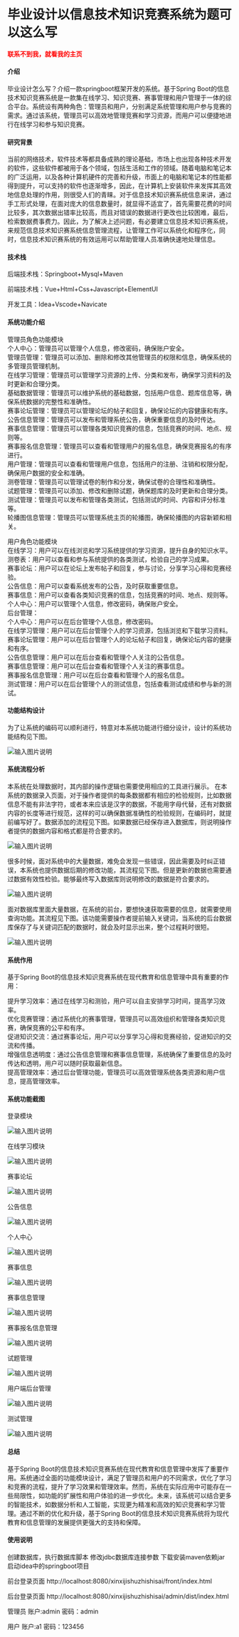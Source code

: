 # 毕业设计以信息技术知识竞赛系统为题可以这么写

<h4 style='color:red'>联系不到我，就看我的主页 </h4> 
 
#### 介绍

毕业设计怎么写？介绍一款springboot框架开发的系统。基于Spring Boot的信息技术知识竞赛系统是一款集在线学习、知识竞赛、赛事管理和用户管理于一体的综合平台。系统设有两种角色：管理员和用户，分别满足系统管理和用户参与竞赛的需求。通过该系统，管理员可以高效地管理竞赛和学习资源，而用户可以便捷地进行在线学习和参与知识竞赛。

#### 研究背景

当前的网络技术，软件技术等都具备成熟的理论基础，市场上也出现各种技术开发的软件，这些软件都被用于各个领域，包括生活和工作的领域。随着电脑和笔记本的广泛运用，以及各种计算机硬件的完善和升级，市面上的电脑和笔记本的性能都得到提升，可以支持的软件也逐渐增多，因此，在计算机上安装软件来发挥其高效地信息处理的作用，则很受人们的青睐。对于信息技术知识赛系统信息来讲，通过手工形式处理，在面对庞大的信息数量时，就显得不适宜了，首先需要花费的时间比较多，其次数据出错率比较高，而且对错误的数据进行更改也比较困难，最后，检索数据费事费力。因此，为了解决上述问题，有必要建立信息技术知识赛系统，来规范信息技术知识赛系统信息管理流程，让管理工作可以系统化和程序化，同时，信息技术知识赛系统的有效运用可以帮助管理人员准确快速地处理信息。

#### 技术栈

后端技术栈：Springboot+Mysql+Maven

前端技术栈：Vue+Html+Css+Javascript+ElementUI

开发工具：Idea+Vscode+Navicate

#### 系统功能介绍

管理员角色功能模块  
个人中心：管理员可以管理个人信息，修改密码，确保账户安全。  
管理员管理：管理员可以添加、删除和修改其他管理员的权限和信息，确保系统的多管理员管理机制。  
在线学习管理：管理员可以管理学习资源的上传、分类和发布，确保学习资料的及时更新和合理分类。  
基础数据管理：管理员可以维护系统的基础数据，包括用户信息、题库信息等，确保系统数据的完整性和准确性。  
赛事论坛管理：管理员可以管理论坛的帖子和回复，确保论坛的内容健康和有序。  
公告信息管理：管理员可以发布和管理系统公告，确保重要信息的及时传达。  
赛事信息管理：管理员可以管理各类知识竞赛的信息，包括竞赛的时间、地点、规则等。  
赛事报名信息管理：管理员可以查看和管理用户的报名信息，确保竞赛报名的有序进行。  
用户管理：管理员可以查看和管理用户信息，包括用户的注册、注销和权限分配，确保用户数据的安全和准确。  
测卷管理：管理员可以管理试卷的制作和分发，确保试卷的合理性和准确性。  
试题管理：管理员可以添加、修改和删除试题，确保题库的及时更新和合理分类。  
测试管理：管理员可以发布和管理各类测试，包括测试的时间、内容和评分标准等。  
轮播图信息管理：管理员可以管理系统主页的轮播图，确保轮播图的内容新颖和相关。  

用户角色功能模块  
在线学习：用户可以在线浏览和学习系统提供的学习资源，提升自身的知识水平。  
测卷表：用户可以查看和参与系统提供的各类测试，检验自己的学习成果。  
赛事论坛：用户可以在论坛上发布帖子和回复，参与讨论，分享学习心得和竞赛经验。  
公告信息：用户可以查看系统发布的公告，及时获取重要信息。  
赛事信息：用户可以查看各类知识竞赛的信息，包括竞赛的时间、地点、规则等。  
个人中心：用户可以管理个人信息，修改密码，确保账户安全。  
后台管理：  
个人中心：用户可以在后台管理个人信息，修改密码。  
在线学习管理：用户可以在后台管理个人的学习资源，包括浏览和下载学习资料。  
赛事论坛管理：用户可以在后台管理个人的论坛帖子和回复，确保论坛内容的健康和有序。  
公告信息管理：用户可以在后台查看和管理个人关注的公告信息。  
赛事信息管理：用户可以在后台查看和管理个人关注的赛事信息。  
赛事报名信息管理：用户可以在后台查看和管理个人的报名信息。  
测试管理：用户可以在后台管理个人的测试信息，包括查看测试成绩和参与新的测试。  

#### 功能结构设计

为了让系统的编码可以顺利进行，特意对本系统功能进行细分设计，设计的系统功能结构见下图。

![输入图片说明](images/936fb45a88f4af09edb4efb70e38d56.png)

#### 系统流程分析

本系统在处理数据时，其内部的操作逻辑也需要使用相应的工具进行展示。
在本系统的数据录入页面，对于操作者提供的每条数据都有相应的检验规则，比如数据信息不能有非法字符，或者本来应该是汉字的数据，不能用字母代替，还有对数据内容的长度等进行规范，这样的可以确保数据准确性的检验规则，在编码时，就提前编写好了。数据添加的流程见下图。如果数据已经保存进入数据库，则说明操作者提供的数据内容和格式都是符合要求的。

![输入图片说明](images/90bdbac9e91ff6205bb09be3959294d.png)

很多时候，面对系统中的大量数据，难免会发现一些错误，因此需要及时纠正错误，本系统也提供数据后期的修改功能，其流程见下图。但是更新的数据也需要通过数据有效性检验。能够最终写入数据库则说明修改的数据是符合要求的。

![输入图片说明](images/fce16ebf7d073068456ef0b1b6f549a.png)

面对数据库里面大量数据，在系统的前台，要想快速获取需要的信息，就需要使用查询功能。其流程见下图。该功能需要操作者提前输入关键词，当系统的后台数据库保存了与关键词匹配的数据时，就会及时显示出来，整个过程耗时很短。

![输入图片说明](images/04c9b5a76c38d4b6512407878a1fcf4.png)

#### 系统作用

基于Spring Boot的信息技术知识竞赛系统在现代教育和信息管理中具有重要的作用：

提升学习效率：通过在线学习和测验，用户可以自主安排学习时间，提高学习效率。  
优化竞赛管理：通过系统化的赛事管理，管理员可以高效组织和管理各类知识竞赛，确保竞赛的公平和有序。  
促进知识交流：通过赛事论坛，用户可以分享学习心得和竞赛经验，促进知识的交流和传播。  
增强信息透明度：通过公告信息管理和赛事信息管理，系统确保了重要信息的及时传达和透明，用户可以随时获取最新信息。  
提高管理效率：通过后台管理功能，管理员可以高效管理系统各类资源和用户信息，提高管理效率。  

#### 系统功能截图

登录模块

![输入图片说明](images/b2bac38ba09685ba94c717b873e70f2.png)

在线学习模块

![输入图片说明](images/68e53aa9223751bcb09f53bd437192b.png)

赛事论坛

![输入图片说明](images/9ed395663df7bdfe8636012793ccc12.png)

公告信息

![输入图片说明](images/84d59fb9185454d2812f7b3060ccb59.png)

个人中心

![输入图片说明](images/250d9def69ce92779e76338e551517d.png)

赛事信息

![输入图片说明](images/c02f571bf198a19fc03e6a36347e964.png)

赛事信息管理

![输入图片说明](images/1f2d6c7b0387f9cbfe302cbb928f768.png)

赛事报名信息管理

![输入图片说明](images/2a4cb824688c45c5b8916ad79542ea6.png)

试题管理

![输入图片说明](images/67713d712c267c69f0ed58113b265ba.png)

用户端后台管理

![输入图片说明](images/47af58f5c2e55e832e58cdf3fc9f279.png)

测试管理

![输入图片说明](images/009b448c1193dbf4ffc27a598247ae3.png)

#### 总结

基于Spring Boot的信息技术知识竞赛系统在现代教育和信息管理中发挥了重要作用。系统通过全面的功能模块设计，满足了管理员和用户的不同需求，优化了学习和竞赛的流程，提升了学习效果和管理效率。然而，系统在实际应用中可能存在一些局限性，如功能的扩展性和用户体验的进一步优化。未来，该系统可以结合更多的智能技术，如数据分析和人工智能，实现更为精准和高效的知识竞赛和学习管理。通过不断的优化和升级，基于Spring Boot的信息技术知识竞赛系统将为现代教育和信息管理的发展提供更强大的支持和保障。

#### 使用说明

创建数据库，执行数据库脚本 修改jdbc数据库连接参数 下载安装maven依赖jar 启动idea中的springboot项目

前台登录页面
http://localhost:8080/xinxijishuzhishisai/front/index.html

后台登录页面
http://localhost:8080/xinxijishuzhishisai/admin/dist/index.html

管理员				账户:admin 		密码：admin

用户				账户:a1 		密码：123456
